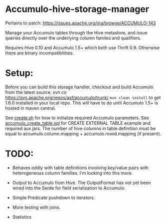 Accumulo-hive-storage-manager
=============================

Pertains to patch: https://issues.apache.org/jira/browse/ACCUMULO-143

Manage your Accumulo tables through the Hive metastore, and issue queries directly over the underlying column familes and qualifiers. 

Requires Hive 0.10 and Accumulo 1.5+ which both use Thrift 0.9. Otherwise there are binary incompatibilities. 

Setup:
=================

Before you can build this storage handler, checkout and build Accumulo from the latest source. svn co https://svn.apache.org/repos/asf/accumulo/trunk/ <code>mvn clean install</code> to get 1.6.0 installed in your local repo. This will
have to do until Accumulo 1.5+ is hosted in maven central.

See [create.sh](src/test/hql/create.sh) for how to initialize required Accumulo parameters. 
See [accumulo_create_table.sql](src/test/hql/accumulo_create_table.sql) for CREATE EXTERNAL TABLE example and required aux jars. The number of hive columns in table definition must be equal to accumulo.column.mapping + accumulo.rowid.mapping (if present). 

TODO: 
====================

*   Behaves oddly with table definitions involving key/value pairs with heterogeneous column families. I'm looking into this more.   

*	Output to Accumulo from Hive. The OutputFormat has not yet been wired into the Serde for field serialization to Accumulo.

*	Simple Predicate pushdown to iterators.

*	More testing with joins. 

*	Statistics


